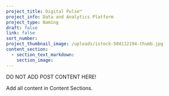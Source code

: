 ```yaml
---
project_title: Digital Pulse™
project_info: Data and Analytics Platform
project_type: Naming
draft: false
link: false
sort_number:
project_thumbnail_image: /uploads/istock-504112194-thumb.jpg
content_section:
  - section_text_markdown:
    section_image:
---
```



DO NOT ADD POST CONTENT HERE!

Add all content in Content Sections.